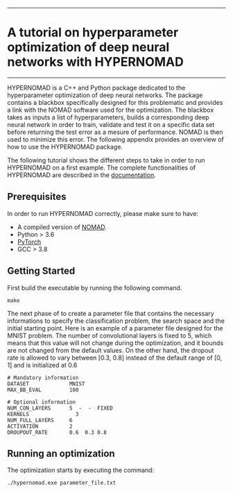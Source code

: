 *****
# A tutorial on hyperparameter optimization of deep neural networks with HYPERNOMAD
*****

HYPERNOMAD is a C++ and Python package dedicated to the hyperparameter optimization of deep neural networks. The package contains a blackbox specifically designed for this problematic and provides a link with the NOMAD software used for the optimization. The blackbox takes as inputs a list of hyperparameters, builds a corresponding deep neural network in order to train, validate and test it on a specific data set before returning the test error as a mesure of performance. NOMAD is then used to minimize this error. The following appendix provides an overview of how to use the HYPERNOMAD package.

The following tutorial shows the different steps to take in order to run HYPERNOMAD on a first example. The complete functionalities of HYPERNOMAD are described in the [documentation](https://hypernomad.readthedocs.io/en/latest/).

## Prerequisites

In order to run HYPERNOMAD correctly, please make sure to have:

* A compiled version of [NOMAD](https://www.gerad.ca/nomad/).
* Python > 3.6
* [PyTorch](https://pytorch.org/)
* GCC > 3.8


## Getting Started

First build the executable by running the following command.

```
make
```

The next phase of to create a parameter file that contains the necessary informations to specify the classification problem, the search space and the initial starting point. Here is an example of a parameter file designed for the MNIST problem. The number of convolutional layers is fixed to 5, which means that this value will not change during the optimization, and it bounds are not changed from the default values. On the other hand, the dropout rate is allowed to vary between [0.3, 0.8] instead of the default range of [0, 1] and is initialized at 0.6


```
# Mandatory information
DATASET  		    MNIST
MAX_BB_EVAL 		100

# Optional information
NUM_CON_LAYERS 		5  -  -  FIXED
KERNELS 		      3
NUM_FULL_LAYERS		6
ACTIVATION 		    2
DROUPOUT_RATE 		0.6  0.3 0.8
```

## Running an optimization

The optimization starts by executing the command:

```
./hypernomad.exe parameter_file.txt
```

